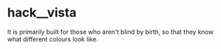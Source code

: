 # hack__vista
It is primarily built for those who aren't blind by birth, so that they know what different colours look like.
